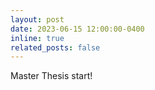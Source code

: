 ```yaml
---
layout: post
date: 2023-06-15 12:00:00-0400
inline: true
related_posts: false
---
```


Master Thesis start!